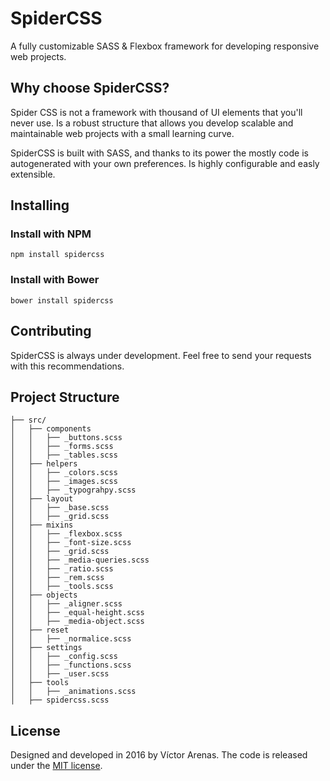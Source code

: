 # SpiderCSS

A fully customizable SASS & Flexbox framework for developing responsive web projects.

## Why choose SpiderCSS?
Spider CSS is not a framework with thousand of UI elements that you'll never use. Is a robust structure that allows you develop scalable and maintainable web projects with a small learning curve.

SpiderCSS is built with SASS, and thanks to its power the mostly code is autogenerated with your own preferences. Is highly configurable and easly extensible.


## Installing

### Install with NPM

```
npm install spidercss
```

### Install with Bower

```
bower install spidercss
```

## Contributing

SpiderCSS is always under development. Feel free to send your requests with this recommendations.

## Project Structure

```
├── src/
│   ├── components
│   │   ├── _buttons.scss
│   │   ├── _forms.scss
│   │   ├── _tables.scss
│   ├── helpers
│   │   ├── _colors.scss
│   │   ├── _images.scss
│   │   ├── _typograhpy.scss
│   ├── layout
│   │   ├── _base.scss
│   │   ├── _grid.scss
│   ├── mixins
│   │   ├── _flexbox.scss
│   │   ├── _font-size.scss
│   │   ├── _grid.scss
│   │   ├── _media-queries.scss
│   │   ├── _ratio.scss
│   │   ├── _rem.scss
│   │   ├── _tools.scss
│   ├── objects
│   │   ├── _aligner.scss
│   │   ├── _equal-height.scss
│   │   ├── _media-object.scss
│   ├── reset
│   │   ├── _normalice.scss
│   ├── settings
│   │   ├── _config.scss
│   │   ├── _functions.scss
│   │   ├── _user.scss
│   ├── tools
│   │   ├── _animations.scss
│   ├── spidercss.scss
```

## License

Designed and developed in 2016 by Víctor Arenas. The code is released under the [MIT license](https://github.com/arenasv86/spidercss/blob/master/LICENSE).
